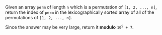 Given an array `perm` of length `n` which is a permutation of `[1, 2, ..., n]`, return the index of `perm` in the lexicographically sorted array of all of the permutations of `[1, 2, ..., n]`.

Since the answer may be very large, return it **modulo** <code>10<sup>9</sup> + 7</code>.